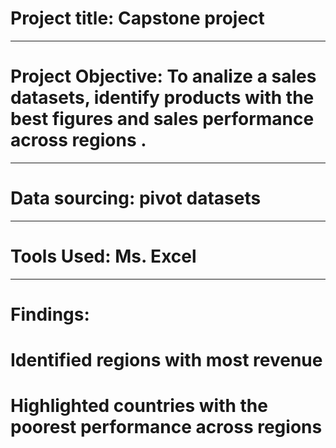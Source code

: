 # Project title: Capstone project 

---
# Project Objective: To analize a sales datasets, identify products with the best figures and sales performance across regions .

---
# Data sourcing: pivot datasets 

---
# Tools Used: Ms. Excel 

---
# Findings: 
# Identified regions with most revenue 
# Highlighted countries with the poorest performance across regions

 
